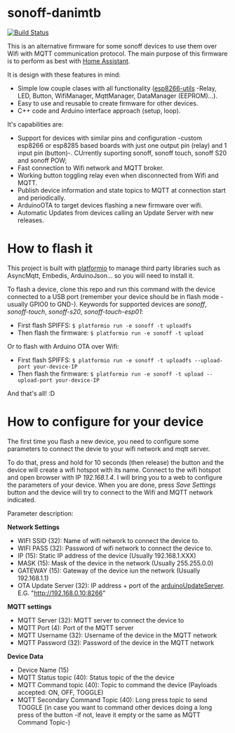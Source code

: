 sonoff-danimtb
==============

[![Build Status](https://travis-ci.org/danimtb/sonoff-danimtb.svg?branch=master)](https://travis-ci.org/danimtb/sonoff-danimtb)

This is an alternative firmware for some sonoff devices to use them over Wifi with MQTT communication protocol. The main purpose of this firmware is to perform as best with [Home Assistant](home-assistant.io).

It is design with these features in mind:
- Simple low couple clases with all functionality ([esp8266-utils](https://github.com/danimtb/esp8266-utils) -Relay, LED, Button, WifiManager, MqttManager, DataManager (EEPROM)...).
- Easy to use and reusable to create firmware for other devices.
- C++ code and Arduino interface approach (setup, loop).

It's capabilities are:
- Support for devices with similar pins and configuration -custom esp8266 or esp8285 based boards with just one output pin (relay) and 1 input pin (button)-. CUrrently suporting sonoff, sonoff touch, sonoff S20 and sonoff POW;
- Fast connection to Wifi network and MQTT broker.
- Working button toggling relay even when disconnected from Wifi and MQTT.
- Publish device information and state topics to MQTT at connection start and periodically.
- ArduinoOTA to target devices flashing a new firmware over wifi.
- Automatic Updates from devices calling an Update Server with new releases.


# How to flash it
This project is built with [platformio](platformio.org) to manage third party libraries such as AsyncMqtt, Embedis, ArduinoJson... so you will need to install it.

To flash a device, clone this repo and run this command with the device connected to a USB port (remember your device should be in flash mode -usually GPIO0 to GND-). Keywords for supported devices are *sonoff*, *sonoff-touch*, *sonoff-s20*, *sonoff-touch-esp01*:

- First flash SPIFFS:
`$ platformio run -e sonoff -t uploadfs`
- Then flash the firmware:
`$ platformio run -e sonoff -t upload`

Or to flash with Arduino OTA over Wifi:

- First flash SPIFFS:
`$ platformio run -e sonoff -t uploadfs --upload-port your-device-IP`
- Then flash the firmware:
`$ platformio run -e sonoff -t upload --upload-port your-device-IP`

And that's all! :D

# How to configure for your device
The first time you flash a new device, you need to configure some parameters to connect the devie to your wifi network and mqtt server.

To do that, press and hold for 10 seconds (then release) the button and the device will create a wifi hotspot with its name. Connect to the wifi hotspot and open browser with IP *192.168.1.4*. I will bring you to a web to configure the parameters of your device.
When you are done, press *Save Settings* button and the device will try to connect to the Wifi and MQTT network indicated.

Parameter description:

**Network Settings**
- WIFI SSID (32): Name of wifi network to connect the device to.
- WIFI PASS (32): Password of wifi network to connect the device to.
- IP (15): Static IP address of the device (Usually 192.168.1.XXX)
- MASK (15): Mask of the device in the network (Usually 255.255.0.0)
- GATEWAY (15): Gateway of the device iun the network (Usually 192.168.1.1)
- OTA Update Server (32): IP address + port of the [arduinoUpdateServer](https://github.com/danimtb/arduinoUpdateServer). E.G. "http://192.168.0.10:8266"

**MQTT settings**
- MQTT Server (32): MQTT server to connect the device to
- MQTT Port (4): Port of the MQTT server
- MQTT Username (32): Username of the device in the MQTT network
- MQTT Password (32): Password of the device in the MQTT network

**Device Data**
- Device Name (15)
- MQTT Status topic (40): Status topic of the the device
- MQTT Command topic (40): Topic to command the device (Payloads accepted: ON, OFF, TOGGLE)
- MQTT Secondary Command Topic (40): Long press topic to send TOGGLE (in case you want to command other devices doing a long press of the button -if not, leave it empty or the same as MQTT Command Topic-)
 
